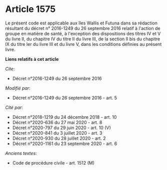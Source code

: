 # Article 1575

Le présent code est applicable aux îles Wallis et Futuna dans sa rédaction résultant du décret n° 2016-1249 du 26 septembre
2016 relatif à l'action de groupe en matière de santé, à l'exception des dispositions des titres IV et V du livre II, du
chapitre IV du titre II du livre III, de la section II bis du chapitre IX du titre Ier du livre III et du livre V, dans les
conditions définies au présent livre.

**Liens relatifs à cet article**

_Cite_:

  - Décret n°2016-1249 du 26 septembre 2016

_Modifié par_:

  - Décret n°2016-1249 du 26 septembre 2016 - art. 5

_Cité par_:

  - Décret n°2018-1219 du 24 décembre 2018 - art. 10
  - Décret n°2020-636 du 27 mai 2020 - art. 8
  - Décret n°2020-797 du 29 juin 2020 - art. 10 (V)
  - Décret n°2020-841 du 3 juillet 2020 - art. 3
  - Décret n°2020-930 du 28 juillet 2020 - art. 2
  - Décret n°2020-1161 du 23 septembre 2020 - art. 6

_Anciens textes_:

  - Code de procédure civile - art. 1512 (M)
